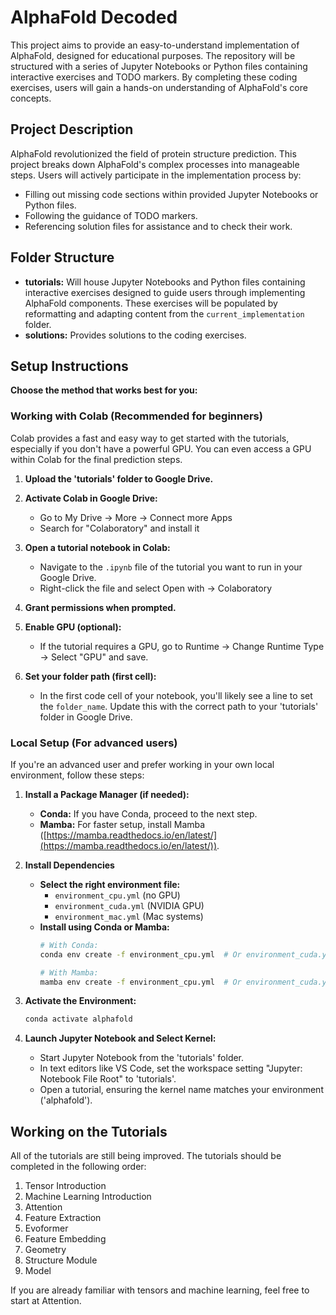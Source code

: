 # AlphaFold Decoded

This project aims to provide an easy-to-understand implementation of AlphaFold, designed for educational purposes. The repository will be structured with a series of Jupyter Notebooks or Python files containing interactive exercises and TODO markers. By completing these coding exercises, users will gain a hands-on understanding of AlphaFold's core concepts.

## Project Description

AlphaFold revolutionized the field of protein structure prediction. This project breaks down AlphaFold's complex processes into manageable steps. Users will actively participate in the implementation process by:

* Filling out missing code sections within provided Jupyter Notebooks or Python files.
* Following the guidance of TODO markers.
* Referencing solution files for assistance and to check their work.

## Folder Structure

* **tutorials:** Will house Jupyter Notebooks and Python files containing interactive exercises designed to guide users through implementing AlphaFold components. These exercises will be populated by reformatting and adapting content from the `current_implementation` folder. 
* **solutions:** Provides solutions to the coding exercises.  

## Setup Instructions

**Choose the method that works best for you:**

### Working with Colab (Recommended for beginners)

Colab provides a fast and easy way to get started with the tutorials, especially if you don't have a powerful GPU. You can even access a GPU within Colab for the final prediction steps.

1. **Upload the 'tutorials' folder to Google Drive.**

2. **Activate Colab in Google Drive:**
   * Go to My Drive -> More -> Connect more Apps
   * Search for "Colaboratory" and install it

3. **Open a tutorial notebook in Colab:**
   * Navigate to the `.ipynb` file of the tutorial you want to run in your Google Drive.
   * Right-click the file and select Open with -> Colaboratory 

4. **Grant permissions when prompted.**

5. **Enable GPU (optional):**
   * If the tutorial requires a GPU, go to Runtime -> Change Runtime Type -> Select "GPU" and save.

6. **Set your folder path (first cell):**
   * In the first code cell of your notebook, you'll likely see a line to set the `folder_name`. Update this with the correct path to your 'tutorials' folder in Google Drive.  

### Local Setup (For advanced users) 

If you're an advanced user and prefer working in your own local environment, follow these steps:

1. **Install a Package Manager (if needed):**
   * **Conda:** If you have Conda, proceed to the next step.
   * **Mamba:** For faster setup, install Mamba ([https://mamba.readthedocs.io/en/latest/](https://mamba.readthedocs.io/en/latest/)).

2. **Install Dependencies**
   * **Select the right environment file:**
      * `environment_cpu.yml` (no GPU) 
      * `environment_cuda.yml` (NVIDIA GPU)
      * `environment_mac.yml` (Mac systems)  
   * **Install using Conda or Mamba:**
      ```bash
      # With Conda:
      conda env create -f environment_cpu.yml  # Or environment_cuda.yml/mac.yml

      # With Mamba:
      mamba env create -f environment_cpu.yml  # Or environment_cuda.yml/mac.yml
      ```

3. **Activate the Environment:**
   ```bash
   conda activate alphafold
   ```

4. **Launch Jupyter Notebook and Select Kernel:**
   * Start Jupyter Notebook from the 'tutorials' folder.
   * In text editors like VS Code, set the workspace setting "Jupyter: Notebook File Root" to 'tutorials'.
   * Open a tutorial, ensuring the kernel name matches your environment ('alphafold').


## Working on the Tutorials
All of the tutorials are still being improved. 
The tutorials should be completed in the following order:

1. Tensor Introduction
2. Machine Learning Introduction
3. Attention
4. Feature Extraction
5. Evoformer
6. Feature Embedding
7. Geometry
8. Structure Module
9. Model

If you are already familiar with tensors and machine learning, feel free to start at Attention.
